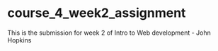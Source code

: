 # course_4_week2_assignment
This is the submission for week 2 of Intro to Web development - John Hopkins
